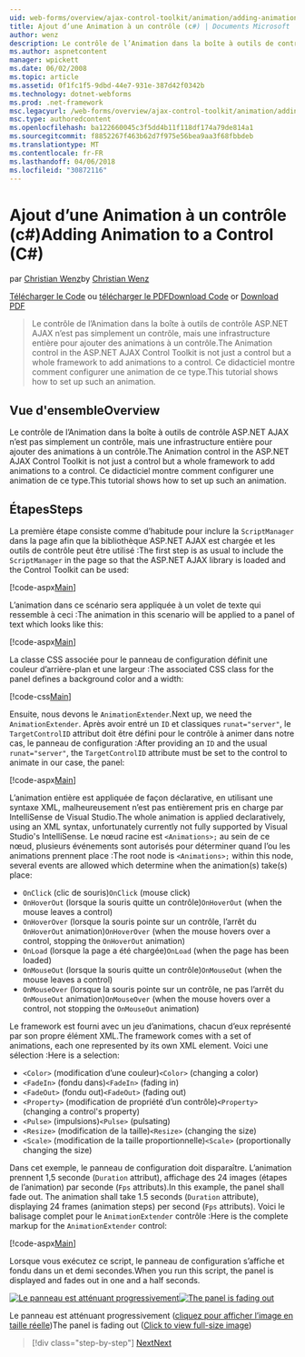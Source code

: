 ```yaml
---
uid: web-forms/overview/ajax-control-toolkit/animation/adding-animation-to-a-control-cs
title: Ajout d’une Animation à un contrôle (c#) | Documents Microsoft
author: wenz
description: Le contrôle de l’Animation dans la boîte à outils de contrôle ASP.NET AJAX n’est pas simplement un contrôle, mais une infrastructure entière pour ajouter des animations à un contrôle. Ce didacticiel montre comment...
ms.author: aspnetcontent
manager: wpickett
ms.date: 06/02/2008
ms.topic: article
ms.assetid: 0f1fc1f5-9dbd-44e7-931e-387d42f0342b
ms.technology: dotnet-webforms
ms.prod: .net-framework
msc.legacyurl: /web-forms/overview/ajax-control-toolkit/animation/adding-animation-to-a-control-cs
msc.type: authoredcontent
ms.openlocfilehash: ba122660045c3f5dd4b11f118df174a79de814a1
ms.sourcegitcommit: f8852267f463b62d7f975e56bea9aa3f68fbbdeb
ms.translationtype: MT
ms.contentlocale: fr-FR
ms.lasthandoff: 04/06/2018
ms.locfileid: "30872116"
---
```

<a name="adding-animation-to-a-control-c"></a><span data-ttu-id="ff4a7-104">Ajout d’une Animation à un contrôle (c#)</span><span class="sxs-lookup"><span data-stu-id="ff4a7-104">Adding Animation to a Control (C#)</span></span>
====================
<span data-ttu-id="ff4a7-105">par [Christian Wenz](https://github.com/wenz)</span><span class="sxs-lookup"><span data-stu-id="ff4a7-105">by [Christian Wenz](https://github.com/wenz)</span></span>

<span data-ttu-id="ff4a7-106">[Télécharger le Code](http://download.microsoft.com/download/f/9/a/f9a26acd-8df4-4484-8a18-199e4598f411/Animation1.cs.zip) ou [télécharger le PDF](http://download.microsoft.com/download/6/7/1/6718d452-ff89-4d3f-a90e-c74ec2d636a3/animation1CS.pdf)</span><span class="sxs-lookup"><span data-stu-id="ff4a7-106">[Download Code](http://download.microsoft.com/download/f/9/a/f9a26acd-8df4-4484-8a18-199e4598f411/Animation1.cs.zip) or [Download PDF](http://download.microsoft.com/download/6/7/1/6718d452-ff89-4d3f-a90e-c74ec2d636a3/animation1CS.pdf)</span></span>

> <span data-ttu-id="ff4a7-107">Le contrôle de l’Animation dans la boîte à outils de contrôle ASP.NET AJAX n’est pas simplement un contrôle, mais une infrastructure entière pour ajouter des animations à un contrôle.</span><span class="sxs-lookup"><span data-stu-id="ff4a7-107">The Animation control in the ASP.NET AJAX Control Toolkit is not just a control but a whole framework to add animations to a control.</span></span> <span data-ttu-id="ff4a7-108">Ce didacticiel montre comment configurer une animation de ce type.</span><span class="sxs-lookup"><span data-stu-id="ff4a7-108">This tutorial shows how to set up such an animation.</span></span>


## <a name="overview"></a><span data-ttu-id="ff4a7-109">Vue d'ensemble</span><span class="sxs-lookup"><span data-stu-id="ff4a7-109">Overview</span></span>

<span data-ttu-id="ff4a7-110">Le contrôle de l’Animation dans la boîte à outils de contrôle ASP.NET AJAX n’est pas simplement un contrôle, mais une infrastructure entière pour ajouter des animations à un contrôle.</span><span class="sxs-lookup"><span data-stu-id="ff4a7-110">The Animation control in the ASP.NET AJAX Control Toolkit is not just a control but a whole framework to add animations to a control.</span></span> <span data-ttu-id="ff4a7-111">Ce didacticiel montre comment configurer une animation de ce type.</span><span class="sxs-lookup"><span data-stu-id="ff4a7-111">This tutorial shows how to set up such an animation.</span></span>

## <a name="steps"></a><span data-ttu-id="ff4a7-112">Étapes</span><span class="sxs-lookup"><span data-stu-id="ff4a7-112">Steps</span></span>

<span data-ttu-id="ff4a7-113">La première étape consiste comme d’habitude pour inclure la `ScriptManager` dans la page afin que la bibliothèque ASP.NET AJAX est chargée et les outils de contrôle peut être utilisé :</span><span class="sxs-lookup"><span data-stu-id="ff4a7-113">The first step is as usual to include the `ScriptManager` in the page so that the ASP.NET AJAX library is loaded and the Control Toolkit can be used:</span></span>

[!code-aspx[Main](adding-animation-to-a-control-cs/samples/sample1.aspx)]

<span data-ttu-id="ff4a7-114">L’animation dans ce scénario sera appliquée à un volet de texte qui ressemble à ceci :</span><span class="sxs-lookup"><span data-stu-id="ff4a7-114">The animation in this scenario will be applied to a panel of text which looks like this:</span></span>

[!code-aspx[Main](adding-animation-to-a-control-cs/samples/sample2.aspx)]

<span data-ttu-id="ff4a7-115">La classe CSS associée pour le panneau de configuration définit une couleur d’arrière-plan et une largeur :</span><span class="sxs-lookup"><span data-stu-id="ff4a7-115">The associated CSS class for the panel defines a background color and a width:</span></span>

[!code-css[Main](adding-animation-to-a-control-cs/samples/sample3.css)]

<span data-ttu-id="ff4a7-116">Ensuite, nous devons le `AnimationExtender`.</span><span class="sxs-lookup"><span data-stu-id="ff4a7-116">Next up, we need the `AnimationExtender`.</span></span> <span data-ttu-id="ff4a7-117">Après avoir entré un `ID` et classiques `runat="server"`, le `TargetControlID` attribut doit être défini pour le contrôle à animer dans notre cas, le panneau de configuration :</span><span class="sxs-lookup"><span data-stu-id="ff4a7-117">After providing an `ID` and the usual `runat="server"`, the `TargetControlID` attribute must be set to the control to animate in our case, the panel:</span></span>

[!code-aspx[Main](adding-animation-to-a-control-cs/samples/sample4.aspx)]

<span data-ttu-id="ff4a7-118">L’animation entière est appliquée de façon déclarative, en utilisant une syntaxe XML, malheureusement n’est pas entièrement pris en charge par IntelliSense de Visual Studio.</span><span class="sxs-lookup"><span data-stu-id="ff4a7-118">The whole animation is applied declaratively, using an XML syntax, unfortunately currently not fully supported by Visual Studio's IntelliSense.</span></span> <span data-ttu-id="ff4a7-119">Le nœud racine est `<Animations>;` au sein de ce nœud, plusieurs événements sont autorisés pour déterminer quand l’ou les animations prennent place :</span><span class="sxs-lookup"><span data-stu-id="ff4a7-119">The root node is `<Animations>;` within this node, several events are allowed which determine when the animation(s) take(s) place:</span></span>

- <span data-ttu-id="ff4a7-120">`OnClick` (clic de souris)</span><span class="sxs-lookup"><span data-stu-id="ff4a7-120">`OnClick` (mouse click)</span></span>
- <span data-ttu-id="ff4a7-121">`OnHoverOut` (lorsque la souris quitte un contrôle)</span><span class="sxs-lookup"><span data-stu-id="ff4a7-121">`OnHoverOut` (when the mouse leaves a control)</span></span>
- <span data-ttu-id="ff4a7-122">`OnHoverOver` (lorsque la souris pointe sur un contrôle, l’arrêt du `OnHoverOut` animation)</span><span class="sxs-lookup"><span data-stu-id="ff4a7-122">`OnHoverOver` (when the mouse hovers over a control, stopping the `OnHoverOut` animation)</span></span>
- <span data-ttu-id="ff4a7-123">`OnLoad` (lorsque la page a été chargée)</span><span class="sxs-lookup"><span data-stu-id="ff4a7-123">`OnLoad` (when the page has been loaded)</span></span>
- <span data-ttu-id="ff4a7-124">`OnMouseOut` (lorsque la souris quitte un contrôle)</span><span class="sxs-lookup"><span data-stu-id="ff4a7-124">`OnMouseOut` (when the mouse leaves a control)</span></span>
- <span data-ttu-id="ff4a7-125">`OnMouseOver` (lorsque la souris pointe sur un contrôle, ne pas l’arrêt du `OnMouseOut` animation)</span><span class="sxs-lookup"><span data-stu-id="ff4a7-125">`OnMouseOver` (when the mouse hovers over a control, not stopping the `OnMouseOut` animation)</span></span>

<span data-ttu-id="ff4a7-126">Le framework est fourni avec un jeu d’animations, chacun d’eux représenté par son propre élément XML.</span><span class="sxs-lookup"><span data-stu-id="ff4a7-126">The framework comes with a set of animations, each one represented by its own XML element.</span></span> <span data-ttu-id="ff4a7-127">Voici une sélection :</span><span class="sxs-lookup"><span data-stu-id="ff4a7-127">Here is a selection:</span></span>

- <span data-ttu-id="ff4a7-128">`<Color>` (modification d’une couleur)</span><span class="sxs-lookup"><span data-stu-id="ff4a7-128">`<Color>` (changing a color)</span></span>
- <span data-ttu-id="ff4a7-129">`<FadeIn>` (fondu dans)</span><span class="sxs-lookup"><span data-stu-id="ff4a7-129">`<FadeIn>` (fading in)</span></span>
- <span data-ttu-id="ff4a7-130">`<FadeOut>` (fondu out)</span><span class="sxs-lookup"><span data-stu-id="ff4a7-130">`<FadeOut>` (fading out)</span></span>
- <span data-ttu-id="ff4a7-131">`<Property>` (modification de propriété d’un contrôle)</span><span class="sxs-lookup"><span data-stu-id="ff4a7-131">`<Property>` (changing a control's property)</span></span>
- <span data-ttu-id="ff4a7-132">`<Pulse>` (impulsions)</span><span class="sxs-lookup"><span data-stu-id="ff4a7-132">`<Pulse>` (pulsating)</span></span>
- <span data-ttu-id="ff4a7-133">`<Resize>` (modification de la taille)</span><span class="sxs-lookup"><span data-stu-id="ff4a7-133">`<Resize>` (changing the size)</span></span>
- <span data-ttu-id="ff4a7-134">`<Scale>` (modification de la taille proportionnelle)</span><span class="sxs-lookup"><span data-stu-id="ff4a7-134">`<Scale>` (proportionally changing the size)</span></span>

<span data-ttu-id="ff4a7-135">Dans cet exemple, le panneau de configuration doit disparaître. L’animation prennent 1,5 seconde (`Duration` attribut), affichage des 24 images (étapes de l’animation) par seconde (`Fps` attributs).</span><span class="sxs-lookup"><span data-stu-id="ff4a7-135">In this example, the panel shall fade out. The animation shall take 1.5 seconds (`Duration` attribute), displaying 24 frames (animation steps) per second (`Fps` attributs).</span></span> <span data-ttu-id="ff4a7-136">Voici le balisage complet pour le `AnimationExtender` contrôle :</span><span class="sxs-lookup"><span data-stu-id="ff4a7-136">Here is the complete markup for the `AnimationExtender` control:</span></span>

[!code-aspx[Main](adding-animation-to-a-control-cs/samples/sample5.aspx)]

<span data-ttu-id="ff4a7-137">Lorsque vous exécutez ce script, le panneau de configuration s’affiche et fondu dans un et demi secondes.</span><span class="sxs-lookup"><span data-stu-id="ff4a7-137">When you run this script, the panel is displayed and fades out in one and a half seconds.</span></span>


<span data-ttu-id="ff4a7-138">[![Le panneau est atténuant progressivement](adding-animation-to-a-control-cs/_static/image2.png)](adding-animation-to-a-control-cs/_static/image1.png)</span><span class="sxs-lookup"><span data-stu-id="ff4a7-138">[![The panel is fading out](adding-animation-to-a-control-cs/_static/image2.png)](adding-animation-to-a-control-cs/_static/image1.png)</span></span>

<span data-ttu-id="ff4a7-139">Le panneau est atténuant progressivement ([cliquez pour afficher l’image en taille réelle](adding-animation-to-a-control-cs/_static/image3.png))</span><span class="sxs-lookup"><span data-stu-id="ff4a7-139">The panel is fading out ([Click to view full-size image](adding-animation-to-a-control-cs/_static/image3.png))</span></span>

> [!div class="step-by-step"]
> [<span data-ttu-id="ff4a7-140">Next</span><span class="sxs-lookup"><span data-stu-id="ff4a7-140">Next</span></span>](executing-several-animations-at-the-same-time-cs.md)
